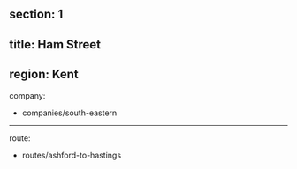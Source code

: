 section: 1
----
title: Ham Street
----
region: Kent
----
company:
- companies/south-eastern
----
route:
- routes/ashford-to-hastings
